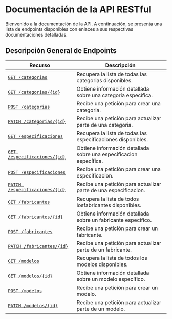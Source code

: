 # Documentación de la API RESTful

Bienvenido a la documentación de la API. A continuación, se presenta una lista
de endpoints disponibles con enlaces a sus respectivas documentaciones detalladas.

## Descripción General de Endpoints

| Recurso                                                                    | Descripción                                                        |
| -------------------------------------------------------------------------- | ------------------------------------------------------------------ |
| [`GET /categorias`](./endpoints/get-categorias.md)                         | Recupera la lista de todas las categorias disponibles.             |
| [`GET /categorias/{id}`](./endpoints/get-categorias-id.md)                 | Obtiene información detallada sobre una categoria específica.      |
| [`POST /categorias`](./endpoints/post-categorias.md)                       | Recibe una petición para crear una categoria.                      |
| [`PATCH /categorias/{id}`](./endpoints/patch-categorias-id.md)             | Recibe una petición para actualizar parte de una categoria.        |
| [`GET /especificaciones`](./endpoints/get-especificaciones.md)             | Recupera la lista de todas las especificaciones disponibles.       |
| [`GET /especificaciones/{id}`](./endpoints/get-especificaciones-id.md)     | Obtiene información detallada sobre una especificacion específica. |
| [`POST /especificaciones`](./endpoints/post-especificaciones.md)           | Recibe una petición para crear una especificacion.                 |
| [`PATCH /especificaciones/{id}`](./endpoints/patch-especificaciones-id.md) | Recibe una petición para actualizar parte de una especificacion.   |
| [`GET /fabricantes`](./endpoints/get-fabricantes.md)                       | Recupera la lista de todos losfabricantes disponibles.             |
| [`GET /fabricantes/{id}`](./endpoints/get-fabricantes-id.md)               | Obtiene información detallada sobre un fabricante específico.      |
| [`POST /fabricantes`](./endpoints/post-fabricantes.md)                     | Recibe una petición para crear un fabricante.                      |
| [`PATCH /fabricantes/{id}`](./endpoints/patch-fabricantes-id.md)           | Recibe una petición para actualizar parte de un fabricante.        |
| [`GET /modelos`](./endpoints/get-modelos.md)                               | Recupera la lista de todos los modelos disponibles.                |
| [`GET /modelos/{id}`](./endpoints/get-modelos-id.md)                       | Obtiene información detallada sobre un modelo específico.          |
| [`POST /modelos`](./endpoints/post-modelos.md)                             | Recibe una petición para crear un modelo.                          |
| [`PATCH /modelos/{id}`](./endpoints/patch-modelos-id.md)                   | Recibe una petición para actualizar parte de un modelo.            |
